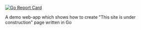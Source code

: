 [![Go Report Card](https://goreportcard.com/badge/github.com/DimaKoz/site_under_construction)](https://goreportcard.com/report/github.com/DimaKoz/site_under_construction)

A demo web-app which shows how to create "This site is under construction" page written in Go
